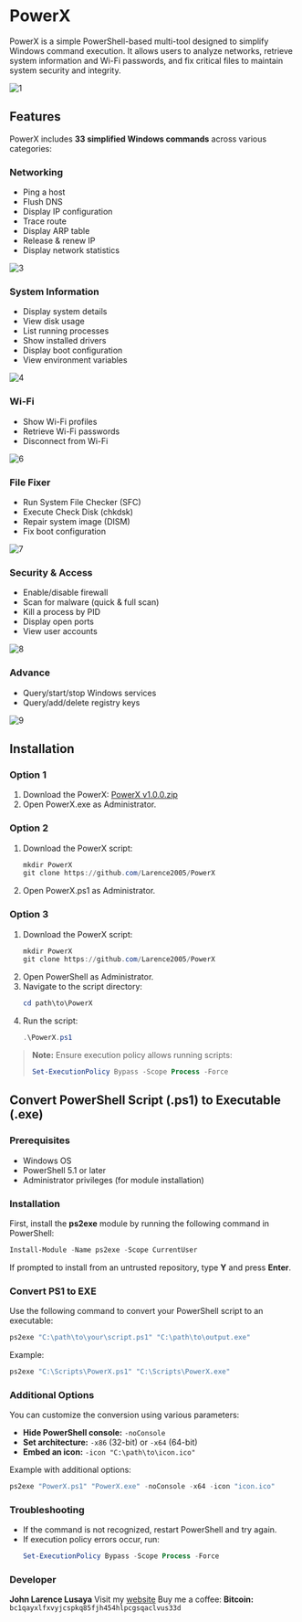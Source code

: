 # PowerX

PowerX is a simple PowerShell-based multi-tool designed to simplify Windows command execution. It allows users to analyze networks, retrieve system information and Wi-Fi passwords, and fix critical files to maintain system security and integrity.

![1](https://github.com/user-attachments/assets/b7a50ae0-d504-437e-90e8-a6a0dd9e961a)

## Features

PowerX includes **33 simplified Windows commands** across various categories:

### Networking
- Ping a host
- Flush DNS
- Display IP configuration
- Trace route
- Display ARP table
- Release & renew IP
- Display network statistics
  
![3](https://github.com/user-attachments/assets/fabba575-cba0-4164-90f2-3dba037be62c)


### System Information
- Display system details
- View disk usage
- List running processes
- Show installed drivers
- Display boot configuration
- View environment variables

![4](https://github.com/user-attachments/assets/7f31810f-b329-41e7-b714-da1a09816bbf)

### Wi-Fi
- Show Wi-Fi profiles
- Retrieve Wi-Fi passwords
- Disconnect from Wi-Fi

![6](https://github.com/user-attachments/assets/deb8086e-162e-4943-ba2d-fed6549a1642)

### File Fixer
- Run System File Checker (SFC)
- Execute Check Disk (chkdsk)
- Repair system image (DISM)
- Fix boot configuration

![7](https://github.com/user-attachments/assets/9f0f8789-729d-443d-affc-b0de389d181d)

### Security & Access
- Enable/disable firewall
- Scan for malware (quick & full scan)
- Kill a process by PID
- Display open ports
- View user accounts

![8](https://github.com/user-attachments/assets/0e7a94f0-c316-4482-be9e-0cebb0f4e707)

### Advance
- Query/start/stop Windows services
- Query/add/delete registry keys

![9](https://github.com/user-attachments/assets/e64229a5-d8e1-4cf8-aa7d-4340506e7bbc)

## Installation
### Option 1
1. Download the PowerX: [PowerX v1.0.0.zip](https://github.com/user-attachments/files/18725444/PowerX.v1.0.0.zip)
2. Open PowerX.exe as Administrator.

### Option 2
1. Download the PowerX script:
   ```powershell
   mkdir PowerX
   git clone https://github.com/Larence2005/PowerX
   ```
3. Open PowerX.ps1 as Administrator.
   
### Option 3
1. Download the PowerX script:
   ```powershell
   mkdir PowerX
   git clone https://github.com/Larence2005/PowerX
   ```
3. Open PowerShell as Administrator.
4. Navigate to the script directory:
   ```powershell
   cd path\to\PowerX
   ```
5. Run the script:
   ```powershell
   .\PowerX.ps1
   ```

> **Note:** Ensure execution policy allows running scripts:
> ```powershell
> Set-ExecutionPolicy Bypass -Scope Process -Force
> ```

## Convert PowerShell Script (.ps1) to Executable (.exe)

### Prerequisites
- Windows OS
- PowerShell 5.1 or later
- Administrator privileges (for module installation)

### Installation
First, install the **ps2exe** module by running the following command in PowerShell:
```powershell
Install-Module -Name ps2exe -Scope CurrentUser
```
If prompted to install from an untrusted repository, type **Y** and press **Enter**.

### Convert PS1 to EXE
Use the following command to convert your PowerShell script to an executable:
```powershell
ps2exe "C:\path\to\your\script.ps1" "C:\path\to\output.exe"
```
Example:
```powershell
ps2exe "C:\Scripts\PowerX.ps1" "C:\Scripts\PowerX.exe"
```

### Additional Options
You can customize the conversion using various parameters:
- **Hide PowerShell console:** `-noConsole`
- **Set architecture:** `-x86` (32-bit) or `-x64` (64-bit)
- **Embed an icon:** `-icon "C:\path\to\icon.ico"`

Example with additional options:
```powershell
ps2exe "PowerX.ps1" "PowerX.exe" -noConsole -x64 -icon "icon.ico"
```

### Troubleshooting
- If the command is not recognized, restart PowerShell and try again.
- If execution policy errors occur, run:
  ```powershell
  Set-ExecutionPolicy Bypass -Scope Process -Force
  ```

### Developer
**John Larence Lusaya**
Visit my [website](https://johnlarencelusaya.lovable.app/)
Buy me a coffee:
**Bitcoin:** `bc1qayxlfxvyjcspkq85fjh454hlpcgsqaclvus33d`
